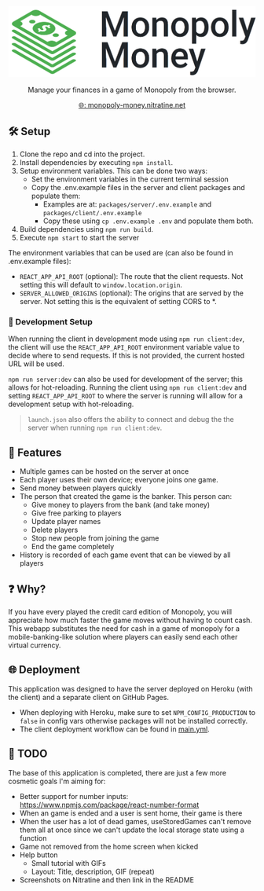 <div style="text-align: center">
    <a href="https://monopoly-money.nitratine.net/"><img src="./packages/client/src/img/banner.png" alt="Monopoly Money Banner" style="background: white;"></a>
</div>
<p align="center">Manage your finances in a game of Monopoly from the browser.</p>
<p align="center"><a href="https://monopoly-money.nitratine.net/">🌐: monopoly-money.nitratine.net</a></p>

## 🛠️ Setup

1. Clone the repo and cd into the project.
2. Install dependencies by executing `npm install`.
3. Setup environment variables. This can be done two ways:
   - Set the environment variables in the current terminal session
   - Copy the .env.example files in the server and client packages and populate them:
     - Examples are at: `packages/server/.env.example` and `packages/client/.env.example`
     - Copy these using `cp .env.example .env` and populate them both.
4. Build dependencies using `npm run build`.
5. Execute `npm start` to start the server

The environment variables that can be used are (can also be found in .env.example files):

- `REACT_APP_API_ROOT` (optional): The route that the client requests. Not setting this will default to `window.location.origin`.
- `SERVER_ALLOWED_ORIGINS` (optional): The origins that are served by the server. Not setting this is the equivalent of setting CORS to \*.

### 🧪 Development Setup

When running the client in development mode using `npm run client:dev`, the client will use the `REACT_APP_API_ROOT` environment variable value to decide where to send requests. If this is not provided, the current hosted URL will be used.

`npm run server:dev` can also be used for development of the server; this allows for hot-reloading. Running the client using `npm run client:dev` and setting `REACT_APP_API_ROOT` to where the server is running will allow for a development setup with hot-reloading.

> `launch.json` also offers the ability to connect and debug the the server when running `npm run client:dev`.

## 📝 Features

- Multiple games can be hosted on the server at once
- Each player uses their own device; everyone joins one game.
- Send money between players quickly
- The person that created the game is the banker. This person can:
  - Give money to players from the bank (and take money)
  - Give free parking to players
  - Update player names
  - Delete players
  - Stop new people from joining the game
  - End the game completely
- History is recorded of each game event that can be viewed by all players

## ❓ Why?

If you have every played the credit card edition of Monopoly, you will appreciate how much faster the game moves without having to count cash. This webapp substitutes the need for cash in a game of monopoly for a mobile-banking-like solution where players can easily send each other virtual currency.

## 🌐 Deployment

This application was designed to have the server deployed on Heroku (with the client) and a separate client on GitHub Pages.

- When deploying with Heroku, make sure to set `NPM_CONFIG_PRODUCTION` to `false` in config vars otherwise packages will not be installed correctly.
- The client deployment workflow can be found in [main.yml](./.github/workflows/main.yml).

## 🚧 TODO

The base of this application is completed, there are just a few more cosmetic goals I'm aiming for:

- Better support for number inputs: https://www.npmjs.com/package/react-number-format
- When an game is ended and a user is sent home, their game is there
- When the user has a lot of dead games, useStoredGames can't remove them all at once since we can't update the local storage state using a function
- Game not removed from the home screen when kicked
- Help button
  - Small tutorial with GIFs
  - Layout: Title, description, GIF (repeat)
- Screenshots on Nitratine and then link in the README
